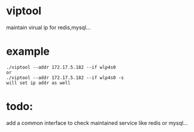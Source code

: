 # viptool
maintain virual ip for redis,mysql...

# example
````
./viptool --addr 172.17.5.182 --if wlp4s0
or
./viptool --addr 172.17.5.182 --if wlp4s0 -s
will set ip addr as well
````
# todo:
add a common interface to check maintained service like redis or mysql...
